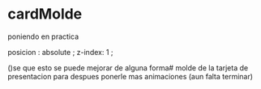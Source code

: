 # cardMolde
poniendo en practica 

posicion : absolute ;
z-index: 1 ;

()se que esto se puede mejorar de alguna forma#
molde de la tarjeta de presentacion para despues ponerle mas animaciones (aun falta terminar)
